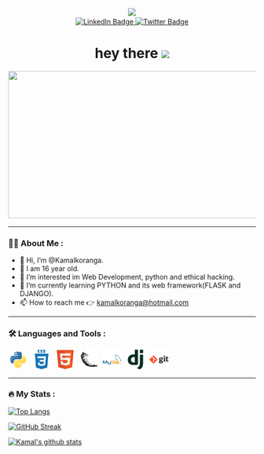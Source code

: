 <div id="header" align="center">
  <img src="https://media.giphy.com/media/zhYSVCirREeIZtONCI/giphy.gif" width="200"/>


<div id="badges">
  <a href="https://www.linkedin.com/in/kamal-koranga-3b5a23230" target="_blank">
    <img src="https://img.shields.io/badge/LinkedIn-red?style=for-the-badge&logo=linkedin&logoColor=white" alt="LinkedIn Badge"/>
  </a>
  <a href="https://twitter.com/K_s_koranga" target="_blank">
    <img src="https://img.shields.io/badge/Twitter-blue?style=for-the-badge&logo=twitter&logoColor=white" alt="Twitter Badge"/>
  </a>
</div>
<h1>
  hey there
  <img src="https://media.giphy.com/media/hvRJCLFzcasrR4ia7z/giphy.gif" width="30px"/>
</h1>
<div align="center">
  <img src="https://media.giphy.com/media/dWesBcTLavkZuG35MI/giphy.gif" width="600" height="300"/>
</div>
</div>

---

### :woman_technologist: About Me :
- 👋 Hi, I’m @Kamalkoranga.
- 🌈 I am 16 year old.
- 👀 I’m interested im Web Development, python and ethical hacking.
- 🌱 I’m currently learning PYTHON and its web framework(FLASK and DJANGO).
- 📫 How to reach me 👉 kamalkoranga@hotmail.com

---

### :hammer_and_wrench: Languages and Tools :
<div>
  <img src="https://github.com/devicons/devicon/blob/master/icons/python/python-original.svg" title="Python" alt="Python" width="40" height="40"/>&nbsp;
  <img src="https://github.com/devicons/devicon/blob/master/icons/css3/css3-plain-wordmark.svg"  title="CSS3" alt="CSS" width="40" height="40"/>&nbsp;
  <img src="https://github.com/devicons/devicon/blob/master/icons/html5/html5-original.svg" title="HTML5" alt="HTML" width="40" height="40"/>&nbsp;
  <img src="https://github.com/devicons/devicon/blob/master/icons/flask/flask-original.svg" title="Flask" alt="Flask" width="40" height="40"/>&nbsp;
  <img src="https://github.com/devicons/devicon/blob/master/icons/mysql/mysql-original-wordmark.svg" title="MySQL"  alt="MySQL" width="40" height="40"/>&nbsp;
  <img src="https://github.com/devicons/devicon/blob/master/icons/django/django-plain.svg" title="Django" alt="Django" height="40" width="40" />&nbsp;
  <img src="https://github.com/devicons/devicon/blob/master/icons/git/git-original-wordmark.svg" title="Git" **alt="Git" width="40" height="40"/>
</div>

---

### :fire: My Stats :
[![Top Langs](https://github-readme-stats.vercel.app/api/top-langs/?username=Kamalkoranga&layout=compact&theme=vision-friendly-dark)](https://github.com/anuraghazra/github-readme-stats)

[![GitHub Streak](http://github-readme-streak-stats.herokuapp.com?user=Kamalkoranga&theme=cobalt&date_format=j%20M%5B%20Y%5D)](https://git.io/streak-stats)

[![Kamal's github stats](https://github-readme-stats.vercel.app/api?username=Kamalkoranga&count_private=true&show_icons=true&theme=radical&hide_rank=false)](https://github.com/anuraghazra/github-readme-stats)
